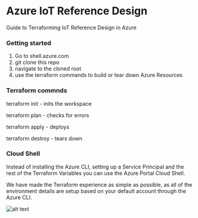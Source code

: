 # Azure IoT Reference Design
Guide to Terraforming IoT Reference Design in Azure

### Getting started

1. Go to shell.azure.com
2. git clone this repo
3. navigate to the cloned root
4. use the terraform commands to build or tear down Azure Resources

### Terraform commnds
terraform init - inits the workspace

terraform plan - checks for errors

terraform apply - deploys

terraform destroy - tears down


### Cloud Shell
Instead of installing the Azure CLI, setting up a Service Principal and the rest of the Terraform Variables you can use the Azure Portal Cloud Shell.

We have made the Terraform experience as simple as possible, as all of the environment details are setup based on your default account through the Azure CLI.

![alt text](https://github.com/justindavies/TerraformOnAzure/raw/master/images/using-cloud-shell-it-has-my-terraform-variables.jpg "Win!")


